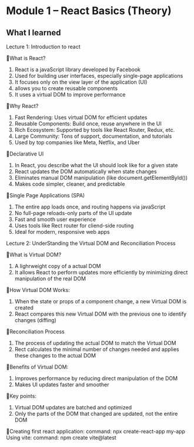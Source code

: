 # Module 1 – React Basics (Theory)

## What I learned

Lecture 1: Introduction to react

🔵What is React?

1. React is a javaScript library developed by Facebook
2. Used for building user interfaces, especially single-page applications
3. It focuses only on the view layer of the application (UI)
4. allows you to create reusable components
5. It uses a virtual DOM to improve performance

🔵Why React?

1. Fast Rendering: Uses virtual DOM for efficient updates
2. Reusable Components: Build once, reuse anywhere in the UI
3. Rich Ecosystem: Supported by tools like React Router, Redux, etc.
4. Large Community: Tons of support, documentation, and tutorials
5. Used by top companies like Meta, Netflix, and Uber

🔵Declarative UI

1. In React, you describe what the UI should look like for a given state
2. React updates the DOM automatically when state changes
3. Eliminates manual DOM manipulation (like document.getElementById())
4. Makes code simpler, cleaner, and predictable

🔵Single Page Applications (SPA)

1. The entire app loads once, and routing happens via javaScript
2. No full-page reloads-only parts of the UI update
3. Fast and smooth user experience
4. Uses tools like Rect router for cliend-side routing
5. Ideal for modern, responsive web apps

Lecture 2: UnderStanding the Virtual DOM and Reconciliation Process

🔵What is Virtual DOM?

1. A lighrweight copy of a actual DOM
2. It allows React to perform updates more efficiently by minimizing direct manipulation of the real DOM

🔵How Virtual DOM Works:

1. When the state or props of a component change, a new Virtual DOM is created
2. React compares this new Virtual DOM with the previous one to identify changes (diffing)

🔵Reconciliation Process

1. The process of updating the actual DOM to match the Virtual DOM
2. Rect calculates the minimal number of changes needed and applies these changes to the actual DOM

🔵Benefits of Virtual DOM:

1. Improves performance by reducing direct manipulation of the DOM
2. Makes UI updates faster and smoother

🔵Key points:

1. Virtual DOM updates are batched and optimized
2. Only the parts of the DOM that changed are updated, not the entire DOM

🔵Creating first react application:
command: npx create-react-app my-app
Using vite: 
command: npm create vite@latest

